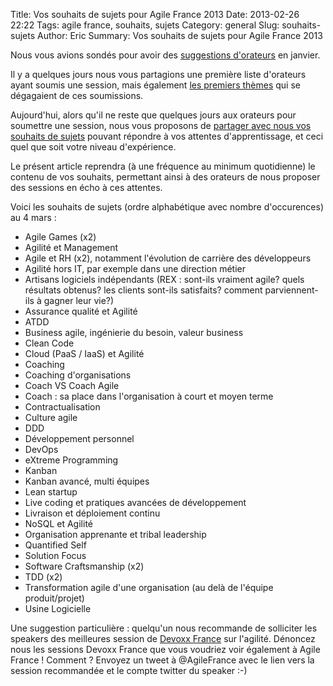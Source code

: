 Title: Vos souhaits de sujets pour Agile France 2013
Date: 2013-02-26 22:22
Tags: agile france, souhaits, sujets
Category: general
Slug: souhaits-sujets
Author: Eric
Summary: Vos souhaits de sujets pour Agile France 2013

Nous vous avions sondés pour avoir des [suggestions d'orateurs][suggestions] en janvier.

Il y a quelques jours nous vous partagions une première liste d'orateurs ayant soumis une session, mais également [les premiers thèmes][soumissions] qui se dégagaient de ces soumissions.

Aujourd'hui, alors qu'il ne reste que quelques jours aux orateurs pour soumettre une session, nous vous proposons de [partager avec nous vos souhaits de sujets][souhaits] pouvant répondre à vos attentes d'apprentissage, et ceci quel que soit votre niveau d'expérience.

Le présent article reprendra (à une fréquence au minimum quotidienne) le contenu de vos souhaits, permettant ainsi à des orateurs de nous proposer des sessions en écho à ces attentes.

Voici les souhaits de sujets (ordre alphabétique avec nombre d'occurences) au 4 mars :

- Agile Games (x2)
- Agilité et Management
- Agile et RH (x2), notamment l'évolution de carrière des développeurs
- Agilité hors IT, par exemple dans une direction métier
- Artisans logiciels indépendants (REX : sont-ils vraiment agile? quels résultats obtenus? les clients sont-ils satisfaits? comment parviennent-ils à gagner leur vie?)
- Assurance qualité et Agilité
- ATDD
- Business agile, ingénierie du besoin, valeur business
- Clean Code
- Cloud (PaaS / IaaS) et Agilité
- Coaching
- Coaching d'organisations
- Coach VS Coach Agile
- Coach : sa place dans l'organisation à court et moyen terme
- Contractualisation
- Culture agile
- DDD
- Développement personnel
- DevOps
- eXtreme Programming
- Kanban
- Kanban avancé, multi équipes
- Lean startup
- Live coding et pratiques avancées de développement
- Livraison et déploiement continu
- NoSQL et Agilité
- Organisation apprenante et tribal leadership
- Quantified Self
- Solution Focus
- Software Craftsmanship (x2)
- TDD (x2)
- Transformation agile d'une organisation (au delà de l'équipe produit/projet)
- Usine Logicielle

Une suggestion particulière : quelqu'un nous recommande de solliciter les speakers des meilleures session de [Devoxx France][devoxxfr] sur l'agilité.
Dénoncez nous les sessions Devoxx France que vous voudriez voir également à Agile France ! Comment ? Envoyez un tweet à @AgileFrance avec le lien vers la session recommandée et le compte twitter du speaker :-)

[devoxxfr]: http://www.devoxx.com/display/FR13/Programmes "Programme Devoxx France"
[souhaits]: https://docs.google.com/forms/d/1GjfkQICnRGEsK4xf40EuPGCRGZca6MjwnbJzrE12Al8/viewform "partagez nous vos souhaits de sujets"
[soumissions]: http://www.conference-agile.fr/soumissions.html "informations sur les premières soumissions"
[suggestions]: http://www.conference-agile.fr/suggestions.html "suggestions d'orateurs"
